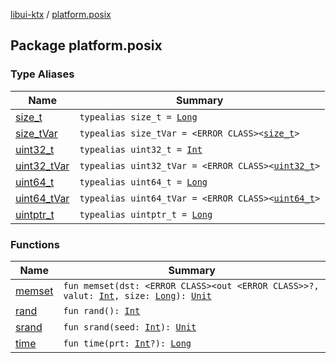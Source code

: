 [libui-ktx](../index.md) / [platform.posix](./index.md)

## Package platform.posix

### Type Aliases

| Name | Summary |
|---|---|
| [size_t](size_t.md) | `typealias size_t = `[`Long`](https://kotlinlang.org/api/latest/jvm/stdlib/kotlin/-long/index.html) |
| [size_tVar](size_t-var.md) | `typealias size_tVar = <ERROR CLASS><`[`size_t`](size_t.md)`>` |
| [uint32_t](uint32_t.md) | `typealias uint32_t = `[`Int`](https://kotlinlang.org/api/latest/jvm/stdlib/kotlin/-int/index.html) |
| [uint32_tVar](uint32_t-var.md) | `typealias uint32_tVar = <ERROR CLASS><`[`uint32_t`](uint32_t.md)`>` |
| [uint64_t](uint64_t.md) | `typealias uint64_t = `[`Long`](https://kotlinlang.org/api/latest/jvm/stdlib/kotlin/-long/index.html) |
| [uint64_tVar](uint64_t-var.md) | `typealias uint64_tVar = <ERROR CLASS><`[`uint64_t`](uint64_t.md)`>` |
| [uintptr_t](uintptr_t.md) | `typealias uintptr_t = `[`Long`](https://kotlinlang.org/api/latest/jvm/stdlib/kotlin/-long/index.html) |

### Functions

| Name | Summary |
|---|---|
| [memset](memset.md) | `fun memset(dst: <ERROR CLASS><out <ERROR CLASS>>?, valut: `[`Int`](https://kotlinlang.org/api/latest/jvm/stdlib/kotlin/-int/index.html)`, size: `[`Long`](https://kotlinlang.org/api/latest/jvm/stdlib/kotlin/-long/index.html)`): `[`Unit`](https://kotlinlang.org/api/latest/jvm/stdlib/kotlin/-unit/index.html) |
| [rand](rand.md) | `fun rand(): `[`Int`](https://kotlinlang.org/api/latest/jvm/stdlib/kotlin/-int/index.html) |
| [srand](srand.md) | `fun srand(seed: `[`Int`](https://kotlinlang.org/api/latest/jvm/stdlib/kotlin/-int/index.html)`): `[`Unit`](https://kotlinlang.org/api/latest/jvm/stdlib/kotlin/-unit/index.html) |
| [time](time.md) | `fun time(prt: `[`Int`](https://kotlinlang.org/api/latest/jvm/stdlib/kotlin/-int/index.html)`?): `[`Long`](https://kotlinlang.org/api/latest/jvm/stdlib/kotlin/-long/index.html) |
